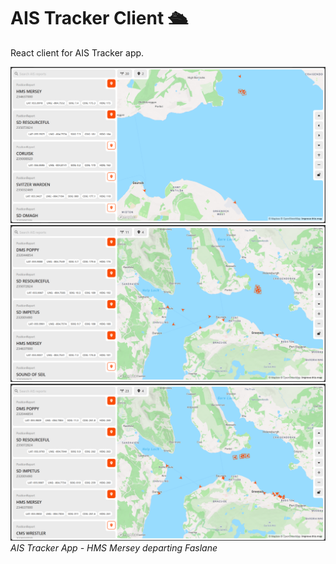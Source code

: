 # AIS Tracker Client 🛳️

React client for AIS Tracker app.

![ais-tracker-client-0](./ais-tracker-client-0.png)
![ais-tracker-client-1](./ais-tracker-client-1.png)
![ais-tracker-client-1](./ais-tracker-client-2.png)
_AIS Tracker App - HMS Mersey departing Faslane_
